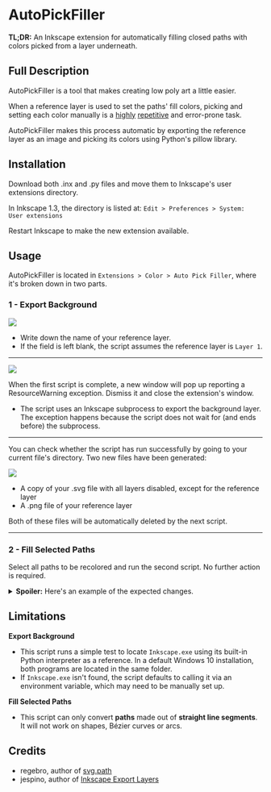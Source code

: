 # AutoPickFiller
**TL;DR:** An Inkscape extension for automatically filling closed paths with colors picked from a layer underneath.

## Full Description
AutoPickFiller is a tool that makes creating low poly art a little easier.

When a reference layer is used to set the paths' fill colors, picking and setting each color manually is a [highly](https://www.youtube.com/watch?v=7hcxuwDKo6I) [repetitive](https://www.youtube.com/watch?v=YdqndZ6T3MA) and error-prone task.

AutoPickFiller makes this process automatic by exporting the reference layer as an image and picking its colors using Python's pillow library.

## Installation
Download both .inx and .py files and move them to Inkscape's user extensions directory.

In Inkscape 1.3, the directory is listed at: `Edit > Preferences > System: User extensions`

Restart Inkscape to make the new extension available.

## Usage
AutoPickFiller is located in `Extensions > Color > Auto Pick Filler`, where it's broken down in two parts.

### 1 - Export Background
![](https://github.com/Raiyuuni/autopickfiller/assets/65428607/f0aacc7c-ec5a-4669-a92c-d5d266d533bd)
- Write down the name of your reference layer.
- If the field is left blank, the script assumes the reference layer is `Layer 1`.

---

![](https://github.com/Raiyuuni/autopickfiller/assets/65428607/3f5df713-8d14-4834-ab3e-dc7f74bd4763)

When the first script is complete, a new window will pop up reporting a ResourceWarning exception. Dismiss it and close the extension's window.
- The script uses an Inkscape subprocess to export the background layer. The exception happens because the script does not wait for (and ends before) the subprocess.

---

You can check whether the script has run successfully by going to your current file's directory. Two new files have been generated:

![](https://github.com/Raiyuuni/autopickfiller/assets/65428607/0ef86c3c-b4ee-4534-a7fb-7950e92d071c)
- A copy of your .svg file with all layers disabled, except for the reference layer
- A .png file of your reference layer

Both of these files will be automatically deleted by the next script.

---

### 2 - Fill Selected Paths
Select all paths to be recolored and run the second script. No further action is required.

<details> 
  <summary><b>Spoiler:</b> Here's an example of the expected changes.</summary>
   <img src="https://github.com/Raiyuuni/autopickfiller/assets/65428607/ec014430-3f00-4125-9664-8072c0f780e0"  width="60%" height="60%">
   <img src="https://github.com/Raiyuuni/autopickfiller/assets/65428607/60d683f0-b0ae-4be7-8b29-10014261e441"  width="60%" height="60%">
</details>

## Limitations
**Export Background**
- This script runs a simple test to locate `Inkscape.exe` using its built-in Python interpreter as a reference. In a default Windows 10 installation, both programs are located in the same folder.
- If `Inkscape.exe` isn't found, the script defaults to calling it via an environment variable, which may need to be manually set up.

**Fill Selected Paths**
- This script can only convert **paths** made out of **straight line segments**. It will not work on shapes, Bézier curves or arcs.

## Credits
- regebro, author of [svg.path](https://github.com/jespino/inkscape-export-layers)
- jespino, author of [Inkscape Export Layers](https://github.com/jespino/inkscape-export-layers)
